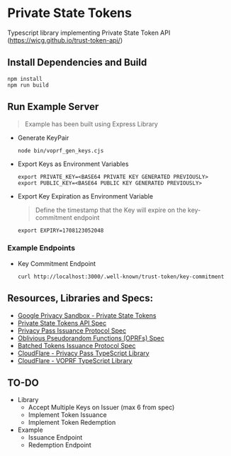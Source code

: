 # Private State Tokens

Typescript library implementing Private State Token API (https://wicg.github.io/trust-token-api/)


## Install Dependencies and Build

```
npm install
npm run build
```


## Run Example Server

  > Example has been built using Express Library

  - Generate KeyPair

    ```
    node bin/voprf_gen_keys.cjs
    ```

  - Export Keys as Environment Variables 

    ```
    export PRIVATE_KEY=<BASE64 PRIVATE KEY GENERATED PREVIOUSLY>
    export PUBLIC_KEY=<BASE64 PUBLIC KEY GENERATED PREVIOUSLY>
    ```

  - Export Key Expiration as Environment Variable

    > Define the timestamp that the Key will expire on the key-commitment endpoint

    ```
    export EXPIRY=1708123052048
    ```

### Example Endpoints

  - Key Commitment Endpoint
    
    ```
    curl http://localhost:3000/.well-known/trust-token/key-commitment
    ```

## Resources, Libraries and Specs:

- [Google Privacy Sandbox - Private State Tokens](https://developers.google.com/privacy-sandbox/protections/private-state-tokens)
- [Private State Tokens API Spec](https://wicg.github.io/trust-token-api/)
- [Privacy Pass Issuance Protocol Spec](https://www.ietf.org/archive/id/draft-ietf-privacypass-protocol-10.html)
- [Oblivious Pseudorandom Functions (OPRFs) Spec](https://www.ietf.org/archive/id/draft-irtf-cfrg-voprf-21.html)
- [Batched Tokens Issuance Protocol Spec](https://www.ietf.org/archive/id/draft-robert-privacypass-batched-tokens-01.html)
- [CloudFlare - Privacy Pass TypeScript Library](https://github.com/cloudflare/privacypass-ts/)
- [CloudFlare - VOPRF TypeScript Library](https://github.com/cloudflare/voprf-ts)


## TO-DO

- Library
  - Accept Multiple Keys on Issuer (max 6 from spec)
  - Implement Token Issuance
  - Implement Token Redemption
- Example
  - Issuance Endpoint
  - Redemption Endpoint
